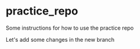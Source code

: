 # practice_repo

Some instructions for how to use the practice repo

Let's add some changes in the new branch